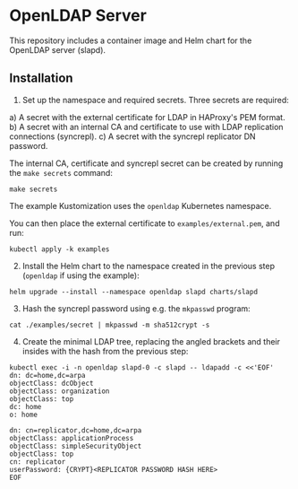 # OpenLDAP Server

This repository includes a container image and Helm chart for the OpenLDAP server (slapd).

## Installation

1. Set up the namespace and required secrets. Three secrets are required:

  a) A secret with the external certificate for LDAP in HAProxy's PEM format.
  b) A secret with an internal CA and certificate to use with LDAP replication connections (syncrepl).
  c) A secret with the syncrepl replicator DN password.

The internal CA, certificate and syncrepl secret can be created by running the `make secrets` command:

```
make secrets
```

The example Kustomization uses the `openldap` Kubernetes namespace.

You can then place the external certificate to `examples/external.pem`, and run:

```
kubectl apply -k examples
```

2. Install the Helm chart to the namespace created in the previous step (`openldap` if using the example):

```
helm upgrade --install --namespace openldap slapd charts/slapd
```

3. Hash the syncrepl password using e.g. the `mkpasswd` program:

```
cat ./examples/secret | mkpasswd -m sha512crypt -s
```

4. Create the minimal LDAP tree, replacing the angled brackets and their insides with the hash from the previous step:

```
kubectl exec -i -n openldap slapd-0 -c slapd -- ldapadd -c <<'EOF'
dn: dc=home,dc=arpa
objectClass: dcObject
objectClass: organization
objectClass: top
dc: home
o: home

dn: cn=replicator,dc=home,dc=arpa
objectClass: applicationProcess
objectClass: simpleSecurityObject
objectClass: top
cn: replicator
userPassword: {CRYPT}<REPLICATOR PASSWORD HASH HERE>
EOF
```
